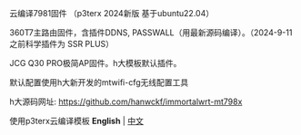 云编译7981固件
（p3terx 2024新版 基于ubuntu22.04）

360T7主路由固件，含插件DDNS, PASSWALL（用最新源码编译）。（2024-9-11之前科学插件为 SSR PLUS）

JCG Q30 PRO极简AP固件。h大模板默认插件。

默认配置使用h大新开发的mtwifi-cfg无线配置工具

h大源码网址:
https://github.com/hanwckf/immortalwrt-mt798x

使用p3terx云编译模板
**English** | [中文](https://p3terx.com/archives/build-openwrt-with-github-actions.html)

